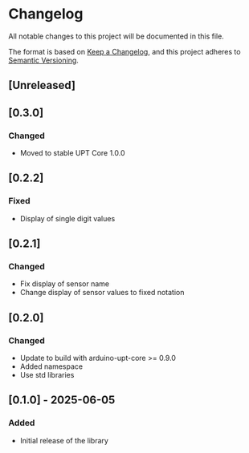 # Changelog

All notable changes to this project will be documented in this file.

The format is based on [Keep a Changelog](https://keepachangelog.com/en/1.1.0/),
and this project adheres to [Semantic Versioning](https://semver.org/spec/v2.0.0.html).

## [Unreleased]

## [0.3.0]

### Changed
 - Moved to stable UPT Core 1.0.0

## [0.2.2]

### Fixed
 - Display of single digit values

## [0.2.1]

### Changed
 - Fix display of sensor name
 - Change display of sensor values to fixed notation

## [0.2.0]

### Changed

- Update to build with arduino-upt-core >= 0.9.0
- Added namespace
- Use std libraries

## [0.1.0] - 2025-06-05

### Added

- Initial release of the library
